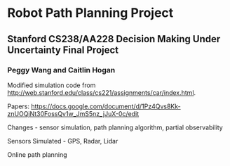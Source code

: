 # Robot Path Planning Project
## Stanford CS238/AA228 Decision Making Under Uncertainty Final Project
### Peggy Wang and Caitlin Hogan

Modified simulation code from http://web.stanford.edu/class/cs221/assignments/car/index.html.

Papers: https://docs.google.com/document/d/1Pz4Qvs8Kk-znUOQjNt30FossQv1w_JmS5nz_jJuX-0c/edit

Changes - sensor simulation, path planning algorithm, partial observability

Sensors Simulated - GPS, Radar, Lidar

Online path planning
